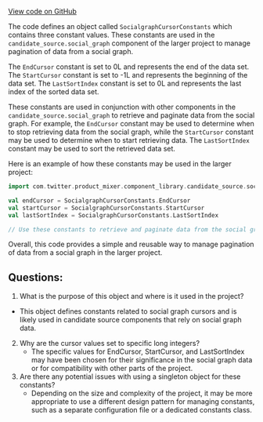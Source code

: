 [View code on GitHub](https://github.com/misbahsy/the-algorithm/product-mixer/component-library/src/main/scala/com/twitter/product_mixer/component_library/candidate_source/social_graph/SocialgraphCursorConstants.scala)

The code defines an object called `SocialgraphCursorConstants` which contains three constant values. These constants are used in the `candidate_source.social_graph` component of the larger project to manage pagination of data from a social graph. 

The `EndCursor` constant is set to 0L and represents the end of the data set. The `StartCursor` constant is set to -1L and represents the beginning of the data set. The `LastSortIndex` constant is set to 0L and represents the last index of the sorted data set.

These constants are used in conjunction with other components in the `candidate_source.social_graph` to retrieve and paginate data from the social graph. For example, the `EndCursor` constant may be used to determine when to stop retrieving data from the social graph, while the `StartCursor` constant may be used to determine when to start retrieving data. The `LastSortIndex` constant may be used to sort the retrieved data set.

Here is an example of how these constants may be used in the larger project:

```scala
import com.twitter.product_mixer.component_library.candidate_source.social_graph.SocialgraphCursorConstants

val endCursor = SocialgraphCursorConstants.EndCursor
val startCursor = SocialgraphCursorConstants.StartCursor
val lastSortIndex = SocialgraphCursorConstants.LastSortIndex

// Use these constants to retrieve and paginate data from the social graph
```

Overall, this code provides a simple and reusable way to manage pagination of data from a social graph in the larger project.
## Questions: 
 1. What is the purpose of this object and where is it used in the project?
   - This object defines constants related to social graph cursors and is likely used in candidate source components that rely on social graph data.
2. Why are the cursor values set to specific long integers?
   - The specific values for EndCursor, StartCursor, and LastSortIndex may have been chosen for their significance in the social graph data or for compatibility with other parts of the project.
3. Are there any potential issues with using a singleton object for these constants?
   - Depending on the size and complexity of the project, it may be more appropriate to use a different design pattern for managing constants, such as a separate configuration file or a dedicated constants class.